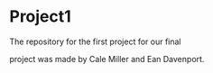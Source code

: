 # Project1
The repository for the first project for our final

project was made by Cale Miller and Ean Davenport.
